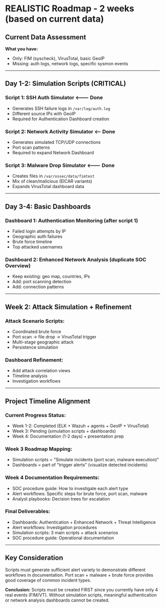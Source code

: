 # REALISTIC Roadmap - 2 weeks (based on current data)

## Current Data Assessment
**What you have:**
- Only: FIM (syscheck), VirusTotal, basic GeoIP
- Missing: auth logs, network logs, specific sysmon events

---

## Day 1-2: Simulation Scripts (CRITICAL)

### Script 1: SSH Auth Simulator <--- Done
- Generates SSH failure logs in `/var/log/auth.log`
- Different source IPs with GeoIP
- Required for Authentication Dashboard creation

### Script 2: Network Activity Simulator <-- Done
- Generates simulated TCP/UDP connections
- Port scan patterns
- Required to expand Network Dashboard

### Script 3: Malware Drop Simulator   <--- Done
- Creates files in `/var/ossec/data/fimtest`
- Mix of clean/malicious (EICAR variants)
- Expands VirusTotal dashboard data

---

## Day 3-4: Basic Dashboards

### Dashboard 1: Authentication Monitoring (after script 1)
- Failed login attempts by IP
- Geographic auth failures
- Brute force timeline
- Top attacked usernames

### Dashboard 2: Enhanced Network Analysis (duplicate SOC Overview)
- Keep existing: geo map, countries, IPs
- Add: port scanning detection
- Add: connection patterns

---

## Week 2: Attack Simulation + Refinement

### Attack Scenario Scripts:
- Coordinated brute force
- Port scan → file drop → VirusTotal trigger
- Multi-stage geographic attack
- Persistence simulation

### Dashboard Refinement:
- Add attack correlation views
- Timeline analysis
- Investigation workflows

---

## Project Timeline Alignment

### Current Progress Status:
- Week 1-2: Completed (ELK + Wazuh + agents + GeoIP + VirusTotal)
- Week 3: Pending (simulation scripts + dashboards)
- Week 4: Documentation (1-2 days) + presentation prep

### Week 3 Roadmap Mapping:
- Simulation scripts = "Simulate incidents (port scan, malware execution)"
- Dashboards = part of "trigger alerts" (visualize detected incidents)

### Week 4 Documentation Requirements:
- SOC procedure guide: How to investigate each alert type
- Alert workflows: Specific steps for brute force, port scan, malware
- Analyst playbooks: Decision trees for escalation

### Final Deliverables:
- Dashboards: Authentication + Enhanced Network + Threat Intelligence
- Alert workflows: Investigation procedures
- Simulation scripts: 3 main scripts + attack scenarios
- SOC procedure guide: Operational documentation

---

## Key Consideration
Scripts must generate sufficient alert variety to demonstrate different workflows in documentation. Port scan + malware + brute force provides good coverage of common incident types.

**Conclusion:** Scripts must be created FIRST since you currently have only 4 real events (FIM/VT). Without simulation scripts, meaningful authentication or network analysis dashboards cannot be created.